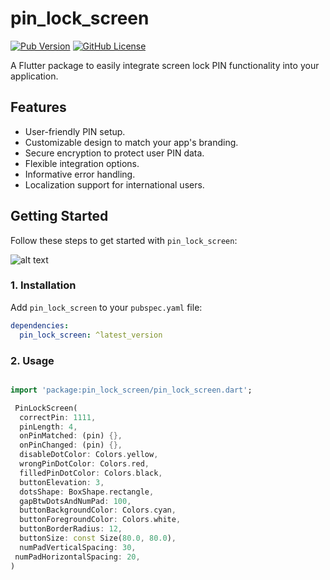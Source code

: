 # pin_lock_screen

[![Pub Version](https://img.shields.io/pub/v/pin_lock_screen.svg)](https://pub.dev/packages/pin_lock_screen)
[![GitHub License](https://img.shields.io/github/license/xubair305/pin_lock_screen.svg)](https://github.com/xubair305/pin_lock_screen)

A Flutter package to easily integrate screen lock PIN functionality into your application.

## Features

- User-friendly PIN setup.
- Customizable design to match your app's branding.
- Secure encryption to protect user PIN data.
- Flexible integration options.
- Informative error handling.
- Localization support for international users.

## Getting Started

Follow these steps to get started with `pin_lock_screen`:

![alt text](https://github.com/xubair305/pin_lock_screen/blob/master/images/demo.gif?raw=true)

### 1. Installation

Add `pin_lock_screen` to your `pubspec.yaml` file:

```yaml
dependencies:
  pin_lock_screen: ^latest_version
```

### 2. Usage

```dart

import 'package:pin_lock_screen/pin_lock_screen.dart';

 PinLockScreen(
  correctPin: 1111,
  pinLength: 4,
  onPinMatched: (pin) {},
  onPinChanged: (pin) {},
  disableDotColor: Colors.yellow,
  wrongPinDotColor: Colors.red,
  filledPinDotColor: Colors.black,
  buttonElevation: 3,
  dotsShape: BoxShape.rectangle,
  gapBtwDotsAndNumPad: 100,
  buttonBackgroundColor: Colors.cyan,
  buttonForegroundColor: Colors.white,
  buttonBorderRadius: 12,
  buttonSize: const Size(80.0, 80.0),
  numPadVerticalSpacing: 30,
 numPadHorizontalSpacing: 20,
)
